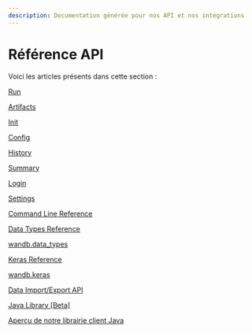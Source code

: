 ```yaml
---
description: Documentation générée pour nos API et nos intégrations
---
```


# Référence API

Voici les articles présents dans cette section :

[Run](https://docs.wandb.ai/ref/run)

[Artifacts](https://docs.wandb.ai/ref/artifacts)

[Init](https://docs.wandb.ai/ref/init)

[Config](https://docs.wandb.ai/ref/config)

[History](https://docs.wandb.ai/ref/history)

[Summary](https://docs.wandb.ai/ref/summary)

[Login](https://docs.wandb.ai/ref/login)

[Settings](https://docs.wandb.ai/ref/settings)

[Command Line Reference](https://docs.wandb.ai/ref/cli)

[Data Types Reference](https://docs.wandb.ai/ref/data-types)

[wandb.data\_types](https://docs.wandb.ai/ref/data-types)

[Keras Reference](https://docs.wandb.ai/ref/keras)

[wandb.keras](https://docs.wandb.ai/ref/keras)

[Data Import/Export API](https://docs.wandb.ai/ref/export-api)

[Java Library \[Beta\]](https://docs.wandb.ai/ref/java)

[Aperçu de notre librairie client Java](https://docs.wandb.ai/ref/java)


